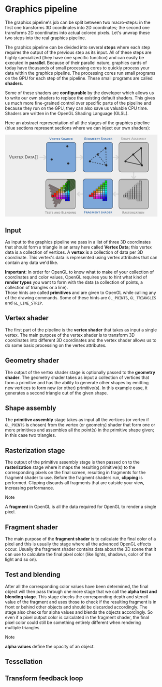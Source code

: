 # Graphics pipeline

The graphics pipeline's job can be split between two macro-steps: in the first one transforms 3D coordinates into 2D coordinates; the second one transforms 2D coordinates into actual colored pixels. Let's unwrap these two steps into the real graphics pipeline.

The graphics pipeline can be divided into several **steps** where each step requires the output of the previous step as its input. All of these steps are highly specialized (they have one specific function) and can easily be executed in **parallel**. Because of their parallel nature, graphics cards of today have thousands of small processing cores to quickly process your data within the graphics pipeline. The processing cores run small programs on the GPU for each step of the pipeline. These small programs are called **shaders**.

Some of these shaders are **configurable** by the developer which allows us to write our own shaders to replace the existing default shaders. This gives us much more fine-grained control over specific parts of the pipeline and because they run on the GPU, they can also save us valuable CPU time. Shaders are written in the OpenGL Shading Language (GLSL).

Here an abstract representation of all the stages of the graphics pipeline (blue sections represent sections where we can inject our own shaders):

![graphicsPipeline](resources/graphicsPipeline.png)

## Input

As input to the graphics pipeline we pass in a list of three 3D coordinates that should form a triangle in an array here called **Vertex Data**; this vertex data is a collection of vertices. A **vertex** is a collection of data per 3D coordinate. This vertex's data is represented using vertex attributes that can contain any data we'd like.

**Important**: In order for OpenGL to know what to make of your collection of coordinates and color values, OpenGL requires you to hint what kind of **render types** you want to form with the data (a collection of points, a collection of triangles or a line).
\
Those hints are called **primitives** and are given to OpenGL while calling any of the drawing commands. Some of these hints are `GL_POINTS`, `GL_TRIANGLES` and `GL_LINE_STRIP`.

## Vertex shader

The first part of the pipeline is the **vertex shader** that takes as input a single vertex. The main purpose of the vertex shader is to transform 3D coordinates into different 3D coordinates and the vertex shader allows us to do some basic processing on the vertex attributes.

## Geometry shader

The output of the vertex shader stage is optionally passed to the **geometry shader**. The geometry shader takes as input a collection of vertices that form a primitive and has the ability to generate other shapes by emitting new vertices to form new (or other) primitive(s). In this example case, it generates a second triangle out of the given shape.

## Shape assembly

The **primitive assembly** stage takes as input all the vertices (or vertex if `GL_POINTS` is chosen) from the vertex (or geometry) shader that form one or more primitives and assembles all the point(s) in the primitive shape given; in this case two triangles.

## Rasterization stage

The output of the primitive assembly stage is then passed on to the **rasterization** stage where it maps the resulting primitive(s) to the corresponding pixels on the final screen, resulting in fragments for the fragment shader to use. Before the fragment shaders run, **clipping** is performed. Clipping discards all fragments that are outside your view, increasing performance.

> [!NOTE]
>
> A **fragment** in OpenGL is all the data required for OpenGL to render a single pixel.

## Fragment shader

The main purpose of the **fragment shader** is to calculate the final color of a pixel and this is usually the stage where all the advanced OpenGL effects occur. Usually the fragment shader contains data about the 3D scene that it can use to calculate the final pixel color (like lights, shadows, color of the light and so on).

## Test and blending

After all the corresponding color values have been determined, the final object will then pass through one more stage that we call the **alpha test and blending stage**. This stage checks the corresponding depth and stencil value of the fragment and uses those to check if the resulting fragment is in front or behind other objects and should be discarded accordingly. The stage also checks for alpha values and blends the objects accordingly. So even if a pixel output color is calculated in the fragment shader, the final pixel color could still be something entirely different when rendering multiple triangles.

> [!NOTE]
>
> **alpha values** define the opacity of an object.

## Tessellation

## Transform feedback loop
